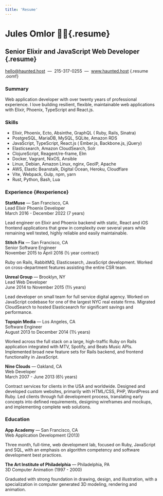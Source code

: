 ```yaml
---
title: 'Resume'
---
```


# Jules Omlor 🏳️‍⚧️{.resume}

## Senior Elixir and JavaScript Web Developer {.resume}

<!-- <i class="far fa-envelope"></i> hello@haunted.host &nbsp;—&nbsp; <i class="fa fa-mobile-alt"></i> 215-317-0255 &nbsp;—&nbsp; <i class="fa fa-globe"></i> www.haunted.host {.resume .oomf} -->

hello@haunted.host &nbsp;—&nbsp; 215-317-0255 &nbsp;—&nbsp; www.haunted.host {.resume .oomf}

### Summary

Web application developer with over twenty years of professional experience. I love building resilient, flexible, maintainable web applications with Elixir, Phoenix, TypeScript and React.js.

### Skills

- Elixir, Phoenix, Ecto, Absinthe, GraphQL (<i class="fa fa-history"></i> Ruby, Rails, Sinatra)
- PostgreSQL, MariaDB, MySQL, SQLite, Amazon RDS
- JavaScript, TypeScript, React.js (<i class="fa fa-history"></i> Ember.js, Backbone.js, jQuery)
- Elasticsearch, Amazon CloudSearch, Solr
- ClojureScript, Reagent/re-frame, Elm
- Docker, Vagrant, NixOS, Ansible
- Linux, Debian, Amazon Linux, nginx, GeoIP, Apache
- AWS, Elastic Beanstalk, Digital Ocean, Heroku, Cloudflare
- Vite, Webpack, Gulp, npm, yarn
- Rust, Python, Bash, Lua

### Experience {#experience}

**StatMuse** — San Francisco, CA  
<span class="oomf">Lead Elixir Phoenix Developer</span>  
March 2016 - December 2022 (7 years)

Lead engineer on Elixir and Phoenix backend with static, React and iOS frontend applications that grew in complexity over several years while remaining well tested, highly reliable and easily maintainable.

**Stitch Fix** — San Francisco, CA  
<span class="oomf">Senior Software Engineer</span>  
November 2015 to April 2016 (½ year contract)

Ruby on Rails, RabbitMQ, Elasticsearch, JavaScript development. Worked on cross-department features assisting the entire CSR team.

**Unreal Group** — Brooklyn, NY  
<span class="oomf">Lead Web Developer</span>  
June 2014 to November 2015 (1½ years)

Lead developer on small team for full service digital agency. Worked on JavaScript codebase for one of the largest NYC real estate firms. Migrated CloudSearch to hosted Elasticsearch for significant savings and performance.

**Topspin Media** — Los Angeles, CA  
<span class="oomf">Software Engineer</span>  
August 2013 to December 2014 (1½ years)

Worked across the full stack on a large, high-traffic Ruby on Rails application integrated with MTV, Spotify, and Beats Music APIs. Implemented broad new feature sets for Rails backend, and frontend functionality in JavaScript.

**Nine Clouds** — Oakland, CA  
<span class="oomf">Web Developer</span>  
March 2007 - June 2013 (6½ years)

Contract services for clients in the USA and worldwide. Designed and developed custom websites, primarily with HTML/CSS, PHP, WordPress and Ruby. Led clients through full development process, translating early concepts into defined requirements, designing wireframes and mockups, and implementing complete web solutions.

### Education

**App Academy** — San Francisco, CA  
Web Application Development (2013)

Three month, full-time, web development lab, focused on Ruby, JavaScript and SQL, with an emphasis on algorithm competency and software development best practices.

**The Art Institute of Philadelphia** — Philadelphia, PA  
3D Computer Animation (1997 - 2000)

Graduated with strong foundation in drawing, design, and illustration, with a specialization in computer generated 3D modeling, rendering and animation.
